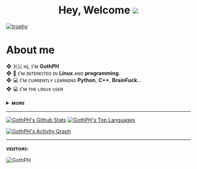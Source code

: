 <h1 align="center">Hey, Welcome <img src="https://raw.githubusercontent.com/MartinHeinz/MartinHeinz/master/wave.gif" width="40px"></h1> 

[![trophy](https://github-profile-trophy.vercel.app/?username=GothPH&theme=radical)](https://github.com/ryo-ma/github-profile-trophy)


# About me

**❖** 🇷🇺 ʜɪ, ɪ’ᴍ **GothPH**                                             
**❖** 💜 ɪ’ᴍ ɪɴᴛᴇʀᴇꜱᴛᴇᴅ ɪɴ **Linux** ᴀɴᴅ **programming**.                                           
**❖** 💻 ɪ’ᴍ ᴄᴜʀʀᴇɴᴛʟʏ ʟᴇᴀʀɴɪɴɢ **Python**, **C++**, **BrainFuck**...                                     
**❖** 💻 ɪ'ᴍ ᴛʜᴇ ʟɪɴᴜx ᴜꜱᴇʀ                           
<details>   
  <summary><b> ᴍᴏʀᴇ</b></summary>
    <ul>
        <li><b>ᴏꜱ:</b> ᴋᴀʟɪ, ᴀʀᴄʜ, ʙʟᴀᴄᴋ-ᴀʀᴄʜ, xᴇʀᴏ-ʟɪɴᴜx</li>
        <li><b>ʟᴀᴘᴛᴏᴘ: </b> ʜᴘ ᴘʀᴏʙᴏᴏᴋ 6475ʙ</li>
        <li><b>ᴇᴅɪᴛᴏʀ:</b> ꜱᴜʙʟɪᴍᴇ ᴛᴇxᴛ</li>
        <br>
        <img alt="Python" height="25" width="25" src="https://raw.githubusercontent.com/devicons/devicon/master/icons/python/python-original.svg"/>&nbsp;
        <img alt="Bash" height="25" width="25" src="https://github.com/devicons/devicon/blob/master/icons/bash/bash-original.svg"/>&nbsp;
        <img alt="Linux" height="25" width="25" src="https://github.com/devicons/devicon/blob/master/icons/linux/linux-original.svg"/>&nbsp;
            <img alt="Sublime Text" height="25" width="25" src="https://www.svgrepo.com/show/354408/sublimetext-icon.svg"/>


</details>


---                                    
<a href="https://github.com/GothPH/github-readme-stats"><img alt="GothPH's Github Stats" src="https://github-readme-stats.vercel.app/api?username=GothPH&show_icons=true&count_private=true&theme=react&hide_border=true&bg_color=0D1117" /></a>
<a href="https://github.com/GothPH/github-readme-stats"><img alt="GothPH's Top Languages" src="https://github-readme-stats.vercel.app/api/top-langs/?username=GothPH&langs_count=8&count_private=true&layout=compact&theme=react&hide_border=true&bg_color=0D1117" /></a>                              

<a href="https://github.com/GothPH/github-readme-activity-graph"><img alt="GothPH's Activity Graph" src="https://activity-graph.herokuapp.com/graph?username=GothPH&bg_color=0D1117&color=5BCDEC&line=5BCDEC&point=FFFFFF&hide_border=true" /></a>

---
<p align="left">
    <b>ᴠɪꜱɪᴛᴏʀꜱ:</b>
    <p ><img src="https://komarev.com/ghpvc/?username=GothPH&label=Visitors%20&color=0e75b6&style=flat" alt="GothPH"/></p>
</p>
